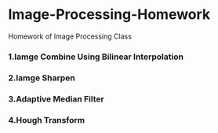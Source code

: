 # Image-Processing-Homework
Homework of Image Processing Class
### 1.Iamge Combine Using Bilinear Interpolation
### 2.Iamge Sharpen 
### 3.Adaptive Median Filter
### 4.Hough Transform

